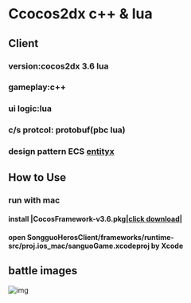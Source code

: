# Ccocos2dx c++ & lua 

## Client

### version:cocos2dx 3.6 lua 
### gameplay:c++ 
### ui logic:lua
### c/s protcol: protobuf(pbc lua) 
### design pattern ECS [entityx](https://github.com/alecthomas/entityx.git) 

## How to Use

### run with mac

#### install |CocosFramework-v3.6.pkg|[click download](http://www.cocos2d-x.org/filedown/CocosFramework-v3.6.pkg)|

#### open SongguoHerosClient/frameworks⁩/⁨runtime-src⁩/proj.ios_mac⁩/sanguoGame.xcodeproj by Xcode


## battle images

 ![img]("https://github.com/fchsg/cocos2dx_sanguo_heroes.git/images/gif/0.gif")

